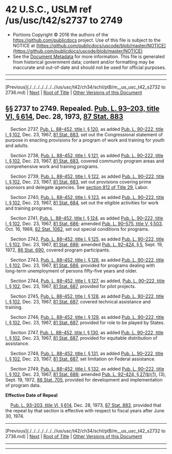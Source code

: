 ---
---

# 42 U.S.C., USLM ref /us/usc/t42/s2737 to 2749

* Portions Copyright © 2016 the authors of the https://github.com/publicdocs project.
  Use of this file is subject to the NOTICE at [https://github.com/publicdocs/uscode/blob/master/NOTICE](https://github.com/publicdocs/uscode/blob/master/NOTICE)
* See the [Document Metadata](././../../../../../..//README.md) for more information.
  This file is generated from historical government data; content and/or formatting may be inaccurate and out-of-date and should not be used for official purposes.

----------
----------

[Previous](./../../../../../..//us/usc/t42/ch34/schI/ptB/m__us_usc_t42_s2732 to 2736.md) | [Next](./../../../../../..//us/usc/t42/ch34/schI/ptC/m__us_usc_t42_ch34_schI_ptC.md) | [Root of Title](./../../../../../../) | [Other Versions of this Document](https://publicdocs.github.io/go/links?ns=uslm&ref=%2Fus%2Fusc%2Ft42%2Fs2737+to+2749)

## §§ 2737 to 2749. Repealed. [Pub. L. 93–203, title VI, § 614][/us/pl/93/203/s614], Dec. 28, 1973, [87 Stat. 883][/us/stat/87/883]

    Section 2737, [Pub. L. 88–452, title I, § 120][/us/pl/88/452/s120], as added [Pub. L. 90–222, title I, § 102][/us/pl/90/222/s102], Dec. 23, 1967, [81 Stat. 683][/us/stat/81/683], set out the Congressional statement of purpose in enacting provisions for a program of work and training for youth and adults.

    Section 2738, [Pub. L. 88–452, title I, § 121][/us/pl/88/452/s121], as added [Pub. L. 90–222, title I, § 102][/us/pl/90/222/s102], Dec. 23, 1967, [81 Stat. 683][/us/stat/81/683], covered community program areas and comprehensive work and training programs.

    Section 2739, [Pub. L. 88–452, title I, § 122][/us/pl/88/452/s122], as added [Pub. L. 90–222, title I, § 102][/us/pl/90/222/s102], Dec. 23, 1967, [81 Stat. 683][/us/stat/81/683], set out provisions covering prime sponsors and delegate agencies. See [section 812 of Title 29][/us/usc/t29/s812], Labor.

    Section 2740, [Pub. L. 88–452, title I, § 123][/us/pl/88/452/s123], as added [Pub. L. 90–222, title I, § 102][/us/pl/90/222/s102], Dec. 23, 1967, [81 Stat. 684][/us/stat/81/684], set out the eligible activities for work and training programs.

    Section 2741, [Pub. L. 88–452, title I, § 124][/us/pl/88/452/s124], as added [Pub. L. 90–222, title I, § 102][/us/pl/90/222/s102], Dec. 23, 1967, [81 Stat. 686][/us/stat/81/686]; amended [Pub. L. 90–575, title V, § 503][/us/pl/90/575/s503], Oct. 16, 1968, [82 Stat. 1062][/us/stat/82/1062], set out special conditions for programs.

    Section 2742, [Pub. L. 88–452, title I, § 125][/us/pl/88/452/s125], as added [Pub. L. 90–222, title I, § 102][/us/pl/90/222/s102], Dec. 23, 1967, [81 Stat. 686][/us/stat/81/686]; amended [Pub. L. 92–424, § 5][/us/pl/92/424/s5], Sept. 19, 1972, [86 Stat. 690][/us/stat/86/690], covered program participants.

    Section 2743, [Pub. L. 88–452, title I, § 126][/us/pl/88/452/s126], as added [Pub. L. 90–222, title I, § 102][/us/pl/90/222/s102], Dec. 23, 1967, [81 Stat. 686][/us/stat/81/686], provided for programs dealing with long-term unemployment of persons fifty-five years and older.

    Section 2744, [Pub. L. 88–452, title I, § 127][/us/pl/88/452/s127], as added, [Pub. L. 90–222, title I, § 102][/us/pl/90/222/s102], Dec. 23, 1967, [81 Stat. 687][/us/stat/81/687], provided for pilot projects.

    Section 2745, [Pub. L. 88–452, title I, § 128][/us/pl/88/452/s128], as added [Pub. L. 90–222, title I, § 102][/us/pl/90/222/s102], Dec. 23, 1967, [81 Stat. 687][/us/stat/81/687], covered technical assistance and training.

    Section 2746, [Pub. L. 88–452, title I, § 129][/us/pl/88/452/s129], as added [Pub. L. 90–222, title I, § 102][/us/pl/90/222/s102], Dec. 23, 1967, [81 Stat. 687][/us/stat/81/687], provided for role to be played by States.

    Section 2747, [Pub. L. 88–452, title I, § 130][/us/pl/88/452/s130], as added [Pub. L. 90–222, title I, § 102][/us/pl/90/222/s102], Dec. 23, 1967, [81 Stat. 687][/us/stat/81/687], provided for equitable distribution of assistance.

    Section 2748, [Pub. L. 88–452, title I, § 131][/us/pl/88/452/s131], as added [Pub. L. 90–222, title I, § 102][/us/pl/90/222/s102], Dec. 23, 1967, [81 Stat. 687][/us/stat/81/687], set limitation on Federal assistance.

    Section 2749, [Pub. L. 88–452, title I, § 132][/us/pl/88/452/s132], as added [Pub. L. 90–222, title I, § 102][/us/pl/90/222/s102], Dec. 23, 1967, [81 Stat. 688][/us/stat/81/688]; amended [Pub. L. 92–424, § 27(b)(1)][/us/pl/92/424/s27/b/1], (3), Sept. 19, 1972, [86 Stat. 705][/us/stat/86/705], provided for development and implementation of program data.

 __Effective Date of Repeal__ 

    [Pub. L. 93–203, title VI, § 614][/us/pl/93/203/s614], Dec. 28, 1973, [87 Stat. 883][/us/stat/87/883], provided that the repeal by that section is effective with respect to fiscal years after June 30, 1974.

----------

[Previous](./../../../../../..//us/usc/t42/ch34/schI/ptB/m__us_usc_t42_s2732 to 2736.md) | [Next](./../../../../../..//us/usc/t42/ch34/schI/ptC/m__us_usc_t42_ch34_schI_ptC.md) | [Root of Title](./../../../../../../) | [Other Versions of this Document](https://publicdocs.github.io/go/links?ns=uslm&ref=%2Fus%2Fusc%2Ft42%2Fs2737+to+2749)

----------
----------

[/us/pl/93/203/s614]: https://publicdocs.github.io/go/links?ns=uslm&ref=%2Fus%2Fpl%2F93%2F203%2Fs614
[/us/stat/87/883]: https://publicdocs.github.io/go/links?ns=uslm&ref=%2Fus%2Fstat%2F87%2F883
[/us/pl/88/452/s120]: https://publicdocs.github.io/go/links?ns=uslm&ref=%2Fus%2Fpl%2F88%2F452%2Fs120
[/us/pl/90/222/s102]: https://publicdocs.github.io/go/links?ns=uslm&ref=%2Fus%2Fpl%2F90%2F222%2Fs102
[/us/stat/81/683]: https://publicdocs.github.io/go/links?ns=uslm&ref=%2Fus%2Fstat%2F81%2F683
[/us/pl/88/452/s121]: https://publicdocs.github.io/go/links?ns=uslm&ref=%2Fus%2Fpl%2F88%2F452%2Fs121
[/us/pl/90/222/s102]: https://publicdocs.github.io/go/links?ns=uslm&ref=%2Fus%2Fpl%2F90%2F222%2Fs102
[/us/stat/81/683]: https://publicdocs.github.io/go/links?ns=uslm&ref=%2Fus%2Fstat%2F81%2F683
[/us/pl/88/452/s122]: https://publicdocs.github.io/go/links?ns=uslm&ref=%2Fus%2Fpl%2F88%2F452%2Fs122
[/us/pl/90/222/s102]: https://publicdocs.github.io/go/links?ns=uslm&ref=%2Fus%2Fpl%2F90%2F222%2Fs102
[/us/stat/81/683]: https://publicdocs.github.io/go/links?ns=uslm&ref=%2Fus%2Fstat%2F81%2F683
[/us/usc/t29/s812]: https://publicdocs.github.io/go/links?ns=uslm&ref=%2Fus%2Fusc%2Ft29%2Fs812
[/us/pl/88/452/s123]: https://publicdocs.github.io/go/links?ns=uslm&ref=%2Fus%2Fpl%2F88%2F452%2Fs123
[/us/pl/90/222/s102]: https://publicdocs.github.io/go/links?ns=uslm&ref=%2Fus%2Fpl%2F90%2F222%2Fs102
[/us/stat/81/684]: https://publicdocs.github.io/go/links?ns=uslm&ref=%2Fus%2Fstat%2F81%2F684
[/us/pl/88/452/s124]: https://publicdocs.github.io/go/links?ns=uslm&ref=%2Fus%2Fpl%2F88%2F452%2Fs124
[/us/pl/90/222/s102]: https://publicdocs.github.io/go/links?ns=uslm&ref=%2Fus%2Fpl%2F90%2F222%2Fs102
[/us/stat/81/686]: https://publicdocs.github.io/go/links?ns=uslm&ref=%2Fus%2Fstat%2F81%2F686
[/us/pl/90/575/s503]: https://publicdocs.github.io/go/links?ns=uslm&ref=%2Fus%2Fpl%2F90%2F575%2Fs503
[/us/stat/82/1062]: https://publicdocs.github.io/go/links?ns=uslm&ref=%2Fus%2Fstat%2F82%2F1062
[/us/pl/88/452/s125]: https://publicdocs.github.io/go/links?ns=uslm&ref=%2Fus%2Fpl%2F88%2F452%2Fs125
[/us/pl/90/222/s102]: https://publicdocs.github.io/go/links?ns=uslm&ref=%2Fus%2Fpl%2F90%2F222%2Fs102
[/us/stat/81/686]: https://publicdocs.github.io/go/links?ns=uslm&ref=%2Fus%2Fstat%2F81%2F686
[/us/pl/92/424/s5]: https://publicdocs.github.io/go/links?ns=uslm&ref=%2Fus%2Fpl%2F92%2F424%2Fs5
[/us/stat/86/690]: https://publicdocs.github.io/go/links?ns=uslm&ref=%2Fus%2Fstat%2F86%2F690
[/us/pl/88/452/s126]: https://publicdocs.github.io/go/links?ns=uslm&ref=%2Fus%2Fpl%2F88%2F452%2Fs126
[/us/pl/90/222/s102]: https://publicdocs.github.io/go/links?ns=uslm&ref=%2Fus%2Fpl%2F90%2F222%2Fs102
[/us/stat/81/686]: https://publicdocs.github.io/go/links?ns=uslm&ref=%2Fus%2Fstat%2F81%2F686
[/us/pl/88/452/s127]: https://publicdocs.github.io/go/links?ns=uslm&ref=%2Fus%2Fpl%2F88%2F452%2Fs127
[/us/pl/90/222/s102]: https://publicdocs.github.io/go/links?ns=uslm&ref=%2Fus%2Fpl%2F90%2F222%2Fs102
[/us/stat/81/687]: https://publicdocs.github.io/go/links?ns=uslm&ref=%2Fus%2Fstat%2F81%2F687
[/us/pl/88/452/s128]: https://publicdocs.github.io/go/links?ns=uslm&ref=%2Fus%2Fpl%2F88%2F452%2Fs128
[/us/pl/90/222/s102]: https://publicdocs.github.io/go/links?ns=uslm&ref=%2Fus%2Fpl%2F90%2F222%2Fs102
[/us/stat/81/687]: https://publicdocs.github.io/go/links?ns=uslm&ref=%2Fus%2Fstat%2F81%2F687
[/us/pl/88/452/s129]: https://publicdocs.github.io/go/links?ns=uslm&ref=%2Fus%2Fpl%2F88%2F452%2Fs129
[/us/pl/90/222/s102]: https://publicdocs.github.io/go/links?ns=uslm&ref=%2Fus%2Fpl%2F90%2F222%2Fs102
[/us/stat/81/687]: https://publicdocs.github.io/go/links?ns=uslm&ref=%2Fus%2Fstat%2F81%2F687
[/us/pl/88/452/s130]: https://publicdocs.github.io/go/links?ns=uslm&ref=%2Fus%2Fpl%2F88%2F452%2Fs130
[/us/pl/90/222/s102]: https://publicdocs.github.io/go/links?ns=uslm&ref=%2Fus%2Fpl%2F90%2F222%2Fs102
[/us/stat/81/687]: https://publicdocs.github.io/go/links?ns=uslm&ref=%2Fus%2Fstat%2F81%2F687
[/us/pl/88/452/s131]: https://publicdocs.github.io/go/links?ns=uslm&ref=%2Fus%2Fpl%2F88%2F452%2Fs131
[/us/pl/90/222/s102]: https://publicdocs.github.io/go/links?ns=uslm&ref=%2Fus%2Fpl%2F90%2F222%2Fs102
[/us/stat/81/687]: https://publicdocs.github.io/go/links?ns=uslm&ref=%2Fus%2Fstat%2F81%2F687
[/us/pl/88/452/s132]: https://publicdocs.github.io/go/links?ns=uslm&ref=%2Fus%2Fpl%2F88%2F452%2Fs132
[/us/pl/90/222/s102]: https://publicdocs.github.io/go/links?ns=uslm&ref=%2Fus%2Fpl%2F90%2F222%2Fs102
[/us/stat/81/688]: https://publicdocs.github.io/go/links?ns=uslm&ref=%2Fus%2Fstat%2F81%2F688
[/us/pl/92/424/s27/b/1]: https://publicdocs.github.io/go/links?ns=uslm&ref=%2Fus%2Fpl%2F92%2F424%2Fs27%2Fb%2F1
[/us/stat/86/705]: https://publicdocs.github.io/go/links?ns=uslm&ref=%2Fus%2Fstat%2F86%2F705
[/us/pl/93/203/s614]: https://publicdocs.github.io/go/links?ns=uslm&ref=%2Fus%2Fpl%2F93%2F203%2Fs614
[/us/stat/87/883]: https://publicdocs.github.io/go/links?ns=uslm&ref=%2Fus%2Fstat%2F87%2F883


